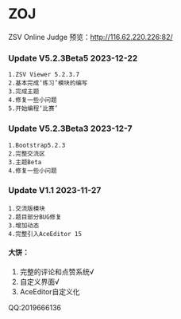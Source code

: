 # ZOJ
ZSV Online Judge
预览：http://116.62.220.226:82/

### Update V5.2.3Beta5 2023-12-22
```
1.ZSV Viewer 5.2.3.7
2.基本完成‘练习’模块的编写
3.完成主题
4.修复一些小问题
5.开始编程‘比赛’
```

### Update V5.2.3Beta3 2023-12-7
```
1.Bootstrap5.2.3
2.完整交流区
3.主题Beta
4.修复一些小问题
```

### Update V1.1 2023-11-27
```
1.交流版模块
2.题目部分BUG修复
3.增加动态
4.完整引入AceEditor 15
```
#### 大饼：
1. 完整的评论和点赞系统√
2. 自定义界面√
3. AceEditor自定义化

QQ:2019666136
